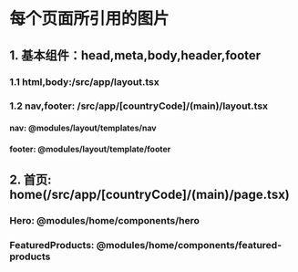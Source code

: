 # 每个页面所引用的图片

## 1. 基本组件：head,meta,body,header,footer

### 1.1 html,body:/src/app/layout.tsx

### 1.2 nav,footer: /src/app/[countryCode]/(main)/layout.tsx

#### nav: @modules/layout/templates/nav

#### footer: @modules/layout/template/footer

## 2. 首页: home(/src/app/[countryCode]/(main)/page.tsx)

### Hero: @modules/home/components/hero

### FeaturedProducts: @modules/home/components/featured-products
